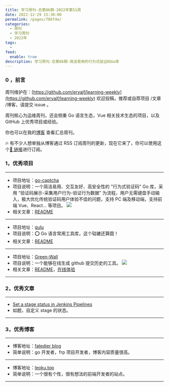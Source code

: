 ```yaml
---
title: 学习周刊-总第86期-2022年第51周
date: 2022-12-29 15:30:00
permalink: /pages/f86f4e/
categories:
  - 周刊
  - 学习周刊
  - 2022年
tags:
  -
feed:
  enable: true
description: 学习周刊-总第86期-简洁易用的行为式验证码Go库
---
```


### 0 ，前言

周刊维护在：[https://github.com/eryajf/learning-weekly](https://github.com/eryajf/learning-weekly) 欢迎投稿，推荐或自荐项目 /文章 /博客，请提交 issue 。

周刊核心为运维周刊，还会侧重 Go 语言生态，Vue 相关技术生态的项目，以及 GitHub 上优秀项目或经验。

你也可以在我的[博客](http://fsvip.gitee.io/hexo-theme-fluid//learning-weekly/) 查看汇总周刊。

🔥 有不少人想单独从博客通过 RSS 订阅周刊的更新，现在它来了，你可以使用这个[🔗 链接](http://fsvip.gitee.io/hexo-theme-fluid//learning-weekly.xml)进行订阅。

### 1，优秀项目

---

- 项目地址：[go-captcha](https://github.com/wenlng/go-captcha)
- 项目说明：一个简洁易用、交互友好、高安全性的 "行为式验证码" Go 库，采用 “验证码展示-采集用户行为-验证行为数据” 为流程，用户无需键盘手动输入，极大优化传统验证码用户体验不佳的问题，支持 PC 端及移动端，支持前端 Vue、React... 等项目。
  ![](http://t.eryajf.net/imgs/2022/12/5a50c33d02507aa3.jpg)
- 相关文章：[README](https://github.com/wenlng/go-captcha/blob/master/README_zh.md)

---

- 项目地址：[gulu](https://github.com/88250/gulu)
- 项目说明：⭕ Go 语言常用工具库，这个轱辘还算圆！
- 相关文章：[README](https://github.com/88250/gulu#readme)

---

- 项目地址：[Green-Wall](https://github.com/Codennnn/Green-Wall)
- 项目说明：一个能够在线生成 github 提交历史的工具。
  ![](http://t.eryajf.net/imgs/2022/12/d1f82cb3fad931cc.png)
- 相关文章：[README](https://github.com/Codennnn/Green-Wall#readme)，[在线体验](https://green-wall.vercel.app/)

---

### 2，优秀文章

---

- [Set a stage status in Jenkins Pipelines](https://stackoverflow.com/questions/48471101/set-a-stage-status-in-jenkins-pipelines)
- 如题，自定义 stage 的状态。

---

### 3，优秀博客

---

- 博客地址：[fatedier blog](https://blog.fatedier.com/)
- 简单说明：go 开发者，frp 项目开发者，博客内容质量很高。

---

- 博客地址：[leoku.top](https://www.leoku.top/)
- 简单说明：一个很有个性，很有想法的前端开发者的站点。

---
